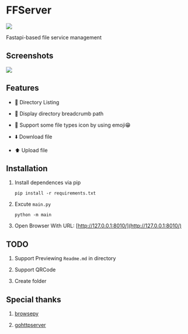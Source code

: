 # FFServer

![](https://github.com/SimonWDC/ffserver/blob/main/static/img/ffserver.png)

Fastapi-based file service management

## Screenshots

![](https://github.com/SimonWDC/ffserver/blob/main/static/img/screenshot.png)

## Features

- 📁 Directory Listing

- 🍞 Display directory breadcrumb path

- 📍 Support some file types icon by using emoji😁

- ⬇️ Download file 

- ⬆️ Upload file

## Installation

1. Install dependences via pip
    ```
    pip install -r requirements.txt
    ```

2. Excute `main.py`
    ```
    python -m main
    ```

3. Open Browser With URL: [http://127.0.0.1:8010/](http://127.0.0.1:8010/)

## TODO

1. Support Previewing `Readme.md` in directory

2. Support QRCode

3. Create folder

## Special thanks

1. [browsepy](https://github.com/ergoithz/browsepy)

2. [gohttpserver](https://github.com/codeskyblue/gohttpserver)
